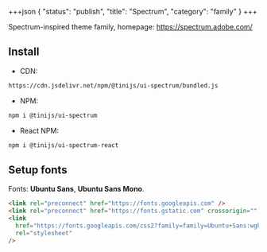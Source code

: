 +++json
{
  "status": "publish",
  "title": "Spectrum",
  "category": "family"
}
+++

Spectrum-inspired theme family, homepage: https://spectrum.adobe.com/

## Install

- CDN:

```txt
https://cdn.jsdelivr.net/npm/@tinijs/ui-spectrum/bundled.js
```

- NPM:

```bash
npm i @tinijs/ui-spectrum
```

- React NPM:

```bash
npm i @tinijs/ui-spectrum-react
```

## Setup fonts

Fonts: **Ubuntu Sans**, **Ubuntu Sans Mono**.

```html
<link rel="preconnect" href="https://fonts.googleapis.com" />
<link rel="preconnect" href="https://fonts.gstatic.com" crossorigin="" />
<link
  href="https://fonts.googleapis.com/css2?family=family=Ubuntu+Sans:wght@100..800&amp;family=Ubuntu+Sans+Mono&amp;display=swap"
  rel="stylesheet"
/>
```
